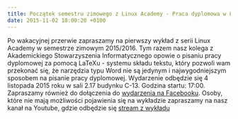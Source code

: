 ```yaml
---
title: Początek semestru zimowego z Linux Academy - Praca dyplomowa w LaTeXu
date: 2015-11-02 18:00:20 +0100
---
```

Po wakacyjnej przerwie zapraszamy na pierwszy wykład z serii Linux Academy w semestrze zimowym 2015/2016. Tym razem nasz kolega z Akademickiego Stowarzyszenia Informatycznego opowie o pisaniu pracy dyplomowej za pomocą LaTeXu - systemu składu tekstu, który pozwoli wam przekonać się, że narzędzia typu Word nie są jedynym i najwygodniejszym sposobem na pisanie pracy dyplomowej. Wydarzenie odbędzie się 4 listopada 2015 roku w sali 2.17 budynku C-13. Godzina startu: 17:00. Zapraszamy również do dołączenia do [wydarzenia na Facebooku](https://www.facebook.com/events/182591312076637/182600355409066/). Osoby, które nie mają możliwości pojawienia się na wykładzie zapraszamy na nasz kanał na Youtube, gdzie odbędzie się
[stream z wykładu](https://www.youtube.com/watch?v=EKvEDZ7wW14)
